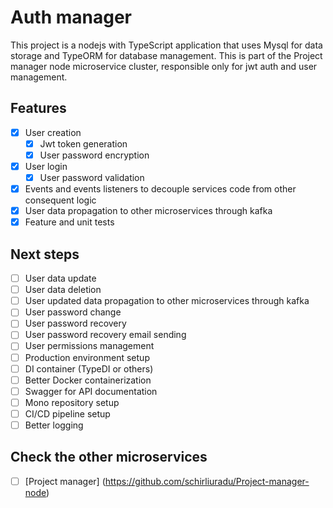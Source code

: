 # Auth manager 

This project is a nodejs with TypeScript application that uses Mysql for data storage and TypeORM for database management.
This is part of the Project manager node microservice cluster, responsible only for jwt auth and user management. 

## Features 

- [x] User creation
  - [x] Jwt token generation
  - [x] User password encryption
  
- [x] User login
  - [x] User password validation

- [x] Events and events listeners to decouple services code from other consequent logic 
- [x] User data propagation to other microservices through kafka
- [x] Feature and unit tests 

## Next steps 

- [ ] User data update
- [ ] User data deletion
- [ ] User updated data propagation to other microservices through kafka
- [ ] User password change 
- [ ] User password recovery
- [ ] User password recovery email sending
- [ ] User permissions management
- [ ] Production environment setup
- [ ] DI container (TypeDI or others)
- [ ] Better Docker containerization
- [ ] Swagger for API documentation
- [ ] Mono repository setup
- [ ] CI/CD pipeline setup
- [ ] Better logging

## Check the other microservices

- [ ] [Project manager] (https://github.com/schirliuradu/Project-manager-node)